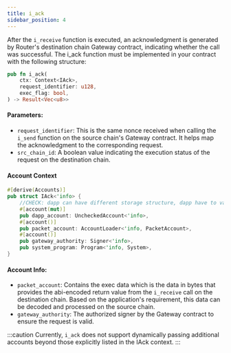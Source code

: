 ```yaml
---
title: i_ack
sidebar_position: 4
---
```


After the `i_receive` function is executed, an acknowledgment is generated by Router's destination chain Gateway contract, indicating whether the call was successful. The i_ack function must be implemented in your contract with the following structure:

```rust
pub fn i_ack(
    ctx: Context<IAck>,
    request_identifier: u128,
    exec_flag: bool,
) -> Result<Vec<u8>>
```

#### Parameters:
* `request_identifier`: This is the same nonce received when calling the `i_send` function on the source chain's Gateway contract. It helps map the acknowledgment to the corresponding request.
* `src_chain_id`: A boolean value indicating the execution status of the request on the destination chain.

#### Account Context
```rust
#[derive(Accounts)]
pub struct IAck<'info> {
    //CHECK: dapp can have different storage structure, dapp have to validate account
    #[account(mut)]
    pub dapp_account: UncheckedAccount<'info>,
    #[account()]
    pub packet_account: AccountLoader<'info, PacketAccount>,
    #[account()]
    pub gateway_authority: Signer<'info>,
    pub system_program: Program<'info, System>,
}
```

#### Account Info:
* `packet_account`: Contains the exec data which is the data in bytes that provides the abi-encoded return value from the `i_receive` call on the destination chain. Based on the application's requirement, this data can be decoded and processed on the source chain.
* `gateway_authority`: The authorized signer by the Gateway contract to ensure the request is valid.

:::caution
Currently, `i_ack` does not support dynamically passing additional accounts beyond those explicitly listed in the IAck context.
:::
